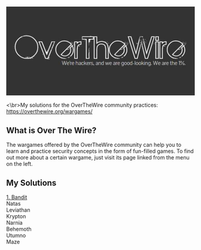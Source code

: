 ![logo](assets/logo.jpg)

<\br>My solutions for the OverTheWire community practices:  https://overthewire.org/wargames/

## What is Over The Wire?

The wargames offered by the OverTheWire community can help you to learn and practice security concepts in the form of fun-filled games.
To find out more about a certain wargame, just visit its page linked from the menu on the left.


## My Solutions
[1. Bandit](/Bandit)<br/>
Natas <br/>
Leviathan <br/>
Krypton <br/>
Narnia <br/>
Behemoth <br/>
Utumno <br/>
Maze <br/>


